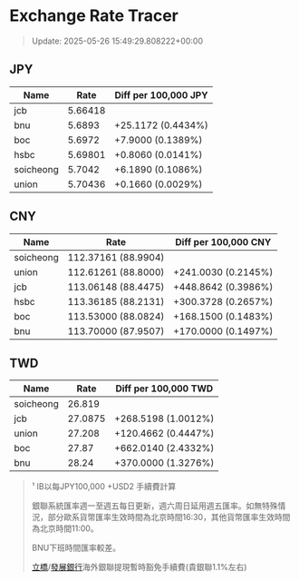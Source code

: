 # Exchange Rate Tracer

> Update: 2025-05-26 15:49:29.808222+00:00

## JPY

| Name      |    Rate | Diff per 100,000 JPY   |
|-----------|---------|------------------------|
| jcb       | 5.66418 |                        |
| bnu       | 5.6893  | +25.1172 (0.4434%)     |
| boc       | 5.6972  | +7.9000 (0.1389%)      |
| hsbc      | 5.69801 | +0.8060 (0.0141%)      |
| soicheong | 5.7042  | +6.1890 (0.1086%)      |
| union     | 5.70436 | +0.1660 (0.0029%)      |

## CNY

| Name      | Rate                | Diff per 100,000 CNY   |
|-----------|---------------------|------------------------|
| soicheong | 112.37161	(88.9904) |                        |
| union     | 112.61261	(88.8000) | +241.0030 (0.2145%)    |
| jcb       | 113.06148	(88.4475) | +448.8642 (0.3986%)    |
| hsbc      | 113.36185	(88.2131) | +300.3728 (0.2657%)    |
| boc       | 113.53000	(88.0824) | +168.1500 (0.1483%)    |
| bnu       | 113.70000	(87.9507) | +170.0000 (0.1497%)    |

## TWD

| Name      |    Rate | Diff per 100,000 TWD   |
|-----------|---------|------------------------|
| soicheong | 26.819  |                        |
| jcb       | 27.0875 | +268.5198 (1.0012%)    |
| union     | 27.208  | +120.4662 (0.4447%)    |
| boc       | 27.87   | +662.0140 (2.4332%)    |
| bnu       | 28.24   | +370.0000 (1.3276%)    |


> ¹ IB以每JPY100,000 +USD2 手續費計算
>
> 銀聯系統匯率週一至週五每日更新，週六周日延用週五匯率。如無特殊情況，部分歐系貨幣匯率生效時間為北京時間16:30，其他貨幣匯率生效時間為北京時間11:00。
>
> BNU下班時間匯率較差。
>
> [立橋](https://www.wlbank.com.mo/uploads/ueditor/file/20181211/1544536513900230.pdf)/[發展銀行](https://www.mdb.com.mo/Service_Charges_20230728.pdf)海外銀聯提現暫時豁免手續費(貴銀聯1.1%左右)

